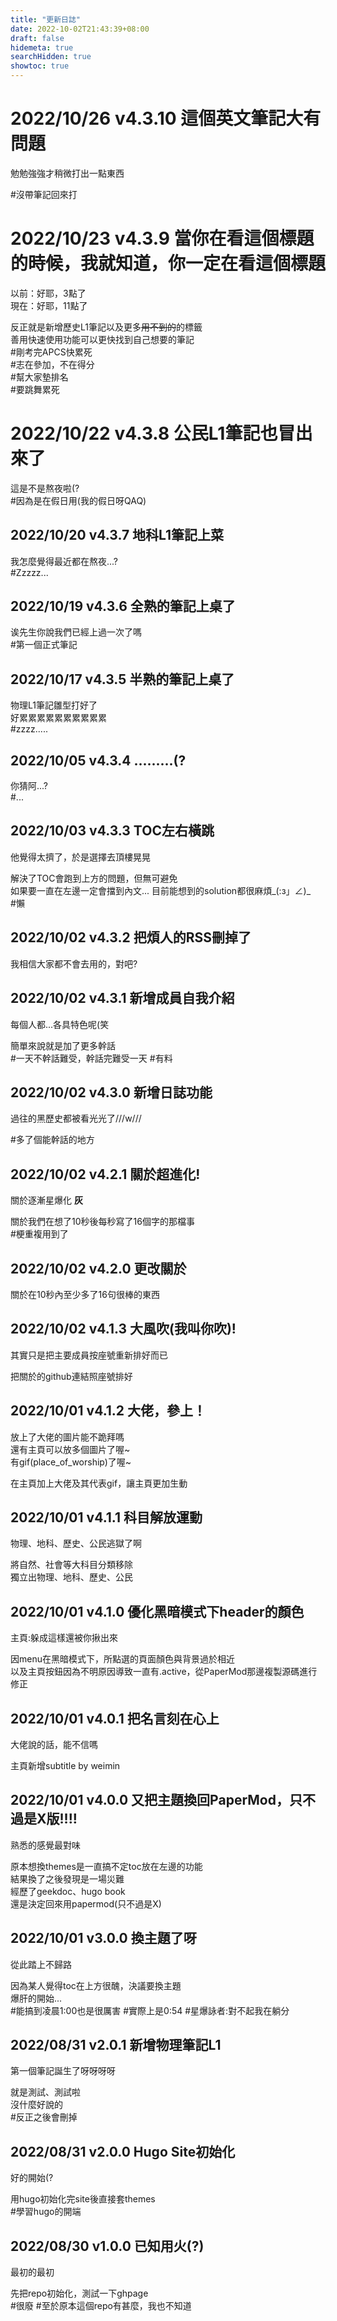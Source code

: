 ```yaml
---
title: "更新日誌"
date: 2022-10-02T21:43:39+08:00
draft: false
hidemeta: true
searchHidden: true
showtoc: true
---
```

# 2022/10/26  v4.3.10 這個英文筆記大有問題
勉勉強強才稍微打出一點東西  

<a>#沒帶筆記回來打</a>  

# 2022/10/23  v4.3.9 當你在看這個標題的時候，我就知道，你一定在看這個標題
以前：好耶，3點了  
現在：好耶，11點了  

反正就是新增歷史L1筆記以及更多<s>用不到的</s>的標籤  
善用快速使用功能可以更快找到自己想要的筆記  
<a>#剛考完APCS快累死</a>  
<a>#志在參加，不在得分</a>  
<a>#幫大家墊排名</a>  
<a>#要跳舞累死</a>  

# 2022/10/22 v4.3.8 公民L1筆記也冒出來了
這是不是熬夜啦(?  
<a>#因為是在假日用(我的假日呀QAQ)</a>  

## 2022/10/20 v4.3.7 地科L1筆記上菜
我怎麼覺得最近都在熬夜...?  
<a>#Zzzzz...</a>  

## 2022/10/19 v4.3.6 全熟的筆記上桌了
诶先生你說我們已經上過一次了嗎  
<a>#第一個正式筆記</a>

## 2022/10/17 v4.3.5 半熟的筆記上桌了
物理L1筆記雛型打好了  
好累累累累累累累累累累  
<a>#zzzz.....</a>

## 2022/10/05 v4.3.4 .........(?
你猜阿...?  
<a>#...</a>

## 2022/10/03 v4.3.3 TOC左右橫跳
他覺得太擠了，於是選擇去頂樓晃晃

解決了TOC會跑到上方的問題，但無可避免  
如果要一直在左邊一定會擋到內文...
目前能想到的solution都很麻煩_(:з」∠)_  
<a>#懶</a>

## 2022/10/02 v4.3.2 把煩人的RSS刪掉了
我相信大家都不會去用的，對吧?

## 2022/10/02 v4.3.1 新增成員自我介紹
每個人都...各具特色呢(笑  

簡單來說就是加了更多幹話  
<a>#一天不幹話難受，幹話完難受一天</a>
<a>#有料</a>

## 2022/10/02 v4.3.0 新增日誌功能
過往的黑歷史都被看光光了///w///  

<a>#多了個能幹話的地方</a>

## 2022/10/02 v4.2.1 關於超進化!
關於逐漸星爆化 **灰**

關於我們在想了10秒後每秒寫了16個字的那檔事  
<a>#梗重複用到了</a>

## 2022/10/02 v4.2.0 更改關於
關於在10秒內至少多了16句很棒的東西

## 2022/10/02 v4.1.3 大風吹(我叫你吹)!
其實只是把主要成員按座號重新排好而已  

把關於的github連結照座號排好

## 2022/10/01 v4.1.2 大佬，參上！
放上了大佬的圖片能不跪拜嗎  
還有主頁可以放多個圖片了喔~  
有gif(place_of_worship)了喔~
  
在主頁加上大佬及其代表gif，讓主頁更加生動

## 2022/10/01 v4.1.1 科目解放運動
物理、地科、歷史、公民逃獄了啊  

將自然、社會等大科目分類移除  
獨立出物理、地科、歷史、公民

## 2022/10/01 v4.1.0 優化黑暗模式下header的顏色
主頁:躲成這樣還被你揪出來  

因menu在黑暗模式下，所點選的頁面顏色與背景過於相近  
以及主頁按鈕因為不明原因導致一直有.active，從PaperMod那邊複製源碼進行修正  

## 2022/10/01 v4.0.1 把名言刻在心上
大佬說的話，能不信嗎  

主頁新增subtitle by weimin  

## 2022/10/01 v4.0.0 又把主題換回PaperMod，只不過是X版!!!!
熟悉的感覺最對味

原本想換themes是一直搞不定toc放在左邊的功能  
結果換了之後發現是一場災難  
經歷了geekdoc、hugo book  
還是決定回來用papermod(只不過是X)

## 2022/10/01 v3.0.0 換主題了呀
從此踏上不歸路

因為某人覺得toc在上方很醜，決議要換主題  
爆肝的開始...  
<a>#能搞到凌晨1:00也是很厲害</a>
<a>#實際上是0:54</a>
<a>#星爆詠者:對不起我在躺分</a>

## 2022/08/31 v2.0.1 新增物理筆記L1
第一個筆記誕生了呀呀呀呀

就是測試、測試啦  
沒什麼好說的  
<a>#反正之後會刪掉</a> 

## 2022/08/31 v2.0.0 Hugo Site初始化
好的開始(?

用hugo初始化完site後直接套themes  
<a>#學習hugo的開端</a>

## 2022/08/30 v1.0.0 已知用火(?)
最初的最初

先把repo初始化，測試一下ghpage  
<a>#很廢</a>
<a>#至於原本這個repo有甚麼，我也不知道</a>